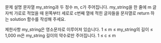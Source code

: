 문제 설명
문자열 my_string과 두 정수 m, c가 주어집니다. my_string을 한 줄에 m 글자씩 가로로 적었을 때 왼쪽부터 세로로 c번째 열에 적힌 글자들을 문자열로 return 하는 solution 함수를 작성해 주세요.

제한사항
my_string은 영소문자로 이루어져 있습니다.
1 ≤ m ≤ my_string의 길이 ≤ 1,000
m은 my_string 길이의 약수로만 주어집니다.
1 ≤ c ≤ m
